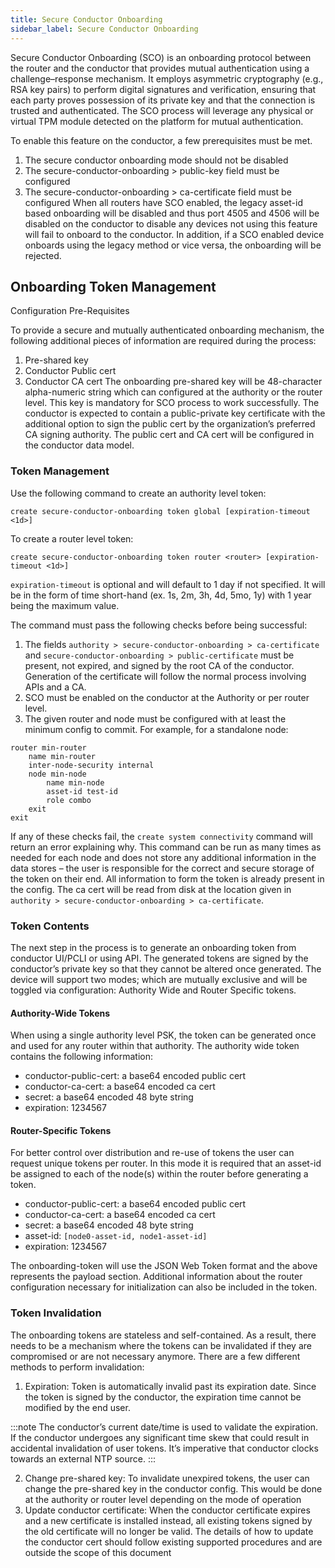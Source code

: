 ```yaml
---
title: Secure Conductor Onboarding
sidebar_label: Secure Conductor Onboarding
---
```


Secure Conductor Onboarding (SCO) is an onboarding protocol between the router and the conductor that provides mutual authentication using a challenge–response mechanism. It employs asymmetric cryptography (e.g., RSA key pairs) to perform digital signatures and verification, ensuring that each party proves possession of its private key and that the connection is trusted and authenticated. The SCO process will leverage any physical or virtual TPM module detected on the platform for mutual authentication. 

To enable this feature on the conductor, a few prerequisites must be met.

1.	The secure conductor onboarding mode should not be disabled
2.	The secure-conductor-onboarding > public-key field must be configured
3.	The secure-conductor-onboarding > ca-certificate field must be configured
When all routers have SCO enabled, the legacy asset-id based onboarding will be disabled and thus port 4505 and 4506 will be disabled on the conductor to disable any devices not using this feature will fail to onboard to the conductor. In addition, if a SCO enabled device onboards using the legacy method or vice versa, the onboarding will be rejected.

## Onboarding Token Management

Configuration Pre-Requisites

To provide a secure and mutually authenticated onboarding mechanism, the following additional pieces of information are required during the process:

1.	Pre-shared key
2.	Conductor Public cert
3.	Conductor CA cert
The onboarding pre-shared key will be 48-character alpha-numeric string which can configured at the authority or the router level. This key is mandatory for SCO process to work successfully.
The conductor is expected to contain a public-private key certificate with the additional option to sign the public cert by the organization’s preferred CA signing authority. The public cert and CA cert will be configured in the conductor data model.

### Token Management

Use the following command to create an authority level token:

`create secure-conductor-onboarding token global [expiration-timeout <1d>]`


To create a router level token:

`create secure-conductor-onboarding token router <router> [expiration-timeout <1d>]`

`expiration-timeout` is optional and will default to 1 day if not specified. It will be in the form of time short-hand (ex. 1s, 2m, 3h, 4d, 5mo, 1y) with 1 year being the maximum value.

The command must pass the following checks before being successful:

1.	The fields `authority > secure-conductor-onboarding > ca-certificate` and `secure-conductor-onboarding > public-certificate` must be present, not expired, and signed by the root CA of the conductor. Generation of the certificate will follow the normal process involving APIs and a CA.
2.	SCO must be enabled on the conductor at the Authority or per router level.
3.	The given router and node must be configured with at least the minimum config to commit. For example, for a standalone node: 
```
router min-router
    name min-router 
    inter-node-security internal
    node min-node 
        name min-node 
        asset-id test-id 
        role combo 
    exit
exit
```

If any of these checks fail, the `create system connectivity` command will return an error explaining why. This command can be run as many times as needed for each node and does not store any additional information in the data stores – the user is responsible for the correct and secure storage of the token on their end. All information to form the token is already present in the config.
The ca cert will be read from disk at the location given in `authority > secure-conductor-onboarding > ca-certificate`. 

### Token Contents

The next step in the process is to generate an onboarding token from conductor UI/PCLI or using API. The generated tokens are signed by the conductor’s private key so that they cannot be altered once generated. The device will support two modes; which are mutually exclusive and will be toggled via configuration: Authority Wide and Router Specific tokens.

#### Authority-Wide Tokens

When using a single authority level PSK, the token can be generated once and used for any router within that authority. The authority wide token contains the following information:

- conductor-public-cert: a base64 encoded public cert
- conductor-ca-cert: a base64 encoded ca cert
- secret: a base64 encoded 48 byte string
- expiration: 1234567

#### Router-Specific Tokens

For better control over distribution and re-use of tokens the user can request unique tokens per router. In this mode it is required that an asset-id be assigned to each of the node(s) within the router before generating a token. 

- conductor-public-cert: a base64 encoded public cert
- conductor-ca-cert: a base64 encoded ca cert
- secret: a base64 encoded 48 byte string
- asset-id: `[node0-asset-id, node1-asset-id]`
- expiration: 1234567

The onboarding-token will use the JSON Web Token format and the above represents the payload section. Additional information about the router configuration necessary for initialization can also be included in the token.

### Token Invalidation
The onboarding tokens are stateless and self-contained. As a result, there needs to be a mechanism where the tokens can be invalidated if they are compromised or are not necessary anymore. There are a few different methods to perform invalidation:

1. Expiration: Token is automatically invalid past its expiration date. Since the token is signed by the conductor, the expiration time cannot be modified by the end user. 

:::note 
The conductor’s current date/time is used to validate the expiration. If the conductor undergoes any significant time skew that could result in accidental invalidation of user tokens. It’s imperative that conductor clocks towards an external NTP source.
:::

2. Change pre-shared key: To invalidate unexpired tokens, the user can change the pre-shared key in the conductor config. This would be done at the authority or router level depending on the mode of operation
3. Update conductor certificate: When the conductor certificate expires and a new certificate is installed instead, all existing tokens signed by the old certificate will no longer be valid. The details of how to update the conductor cert should follow existing supported procedures and are outside the scope of this document

